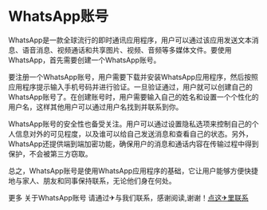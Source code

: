 # WhatsApp账号

WhatsApp是一款全球流行的即时通讯应用程序，用户可以通过该应用发送文本消息、语音消息、视频通话和共享图片、视频、音频等多媒体文件。要使用WhatsApp，首先需要创建一个WhatsApp账号。

要注册一个WhatsApp账号，用户需要下载并安装WhatsApp应用程序，然后按照应用程序提示输入手机号码并进行验证。一旦验证通过，用户就可以创建自己的WhatsApp账号了。在创建账号时，用户需要输入自己的姓名和设置一个个性化的用户名，这样其他用户可以通过用户名找到并联系到你。

WhatsApp账号的安全性也备受关注。用户可以通过设置隐私选项来控制自己的个人信息对外的可见程度，以及谁可以给自己发送消息和查看自己的状态。另外，WhatsApp还提供端到端加密功能，确保用户的消息和通话内容在传输过程中得到保护，不会被第三方窃取。

总之，WhatsApp账号是使用WhatsApp应用程序的基础，它让用户能够方便快捷地与家人、朋友和同事保持联系，无论他们身在何处。

更多 关于WhatsApp账号 请通过✈与我们联系，感谢阅读,谢谢！[点这✈里联系](https://gg.k02.cc)